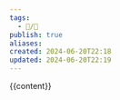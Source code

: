 ```yaml
---
tags:
  - 📝️/🌱️
publish: true
aliases: 
created: 2024-06-20T22:18
updated: 2024-06-20T22:19
---
```


{{content}}
